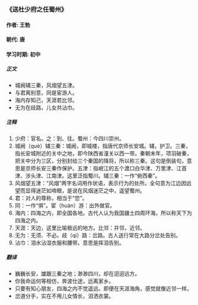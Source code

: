 ### 《送杜少府之任蜀州》

#### 作者: 王勃 

#### 朝代: 唐

#### 学习时期: 初中

##### **正文**

- 城阙辅三秦，风烟望五津。
- 与君离别意，同是宦游人。
- 海内存知己，天涯若比邻。
- 无为在歧路，儿女共沾巾。

##### **注释**

1. 少府：官名。之：到、往。蜀州：今四川崇州。
2. 城阙（què）辅三秦：城阙，即城楼，指唐代京师长安城。辅，护卫。三秦，指长安城附近的关中之地，即今陕西省潼关以西一带。秦朝末年，项羽破秦，把关中分为三区，分别封给三个秦国的降将，所以称三秦。这句是倒装句，意思是京师长安三秦作保护。五津：指岷江的五个渡口白华津、万里津、江首津、涉头津、江南津。这里泛指蜀川。辅三秦：一作“俯西秦”。
3. 风烟望五津：“风烟”两字名词用作状语，表示行为的处所。全句意为江边因远望而显得迷茫如啼眼，是说在风烟迷茫之中，遥望蜀州。
4. 君：对人的尊称，相当于“您”。
5. 同：一作“俱”。宦（huàn）游：出外做官。
6. 海内：四海之内，即全国各地。古代人认为我国疆土四周环海，所以称天下为四海之内。
7. 天涯：天边，这里比喻极远的地方。比邻：并邻，近邻。
8. 无为：无须、不必。歧（qí）路：岔路。古人送行常在大路分岔处告别。
9. 沾巾：泪水沾湿衣服和腰带。意思是挥泪告别。

##### **翻译**

- 巍巍长安，雄踞三秦之地；渺渺四川，却在迢迢远方。
- 你我命运何等相仿，奔波仕途，远离家乡。
- 只要有知心朋友，四海之内不觉遥远。即便在天涯海角，感觉就像近邻一样。
- 岔道分手，实在不用儿女情长，泪洒衣裳。